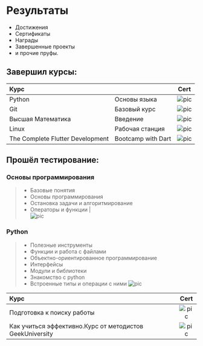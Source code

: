 # Результаты

+ Достижения
+ Сертификаты
+ Награды
+ Завершенные проекты
+ и прочие пруфы.

## Завершил курсы:
|Курс||Cert|
:---|:--|:--:|
|Python| Основы языка |![pic](https://geekbrains.ru/certificates/1130215.jpg)
|Git| Базовый курс |![pic](https://geekbrains.ru/certificates/1119932.jpg)
|Высшая Математика|Введение|![pic](https://geekbrains.ru/certificates/1061777.jpg)
|Linux | Рабочая станция|![pic](https://geekbrains.ru/certificates/1061630.jpg)
|The Complete Flutter Development | Bootcamp with Dart|![pic](https://udemy-certificate.s3.amazonaws.com/image/UC-6a7519bb-8869-4117-8757-ef144093d9f0.jpg)



## Прошёл тестирование:
### Основы программирования
> - Базовые понятия
> - Основы программирования
> - Остановка задачи и алгоритмирование
> - Операторы и функции |  
> ![pic](https://geekbrains.ru/certificates/1113441.jpg)

### Python
> - Полезные инструменты
> - Функции и работа с файлами
> - Объектно-ориентированное программирование
> - Интерфейсы
> - Модули и библиотеки
> - Знакомство с python
> - Встроенные типы и операции с ними
> ![pic](https://geekbrains.ru/certificates/1113415.jpg)

|Курс|Cert|
:---|:--:|
|Подготовка к поиску работы|![pic](https://geekbrains.ru/certificates/1061414.jpg)
|Как учиться эффективно.Курс от методистов GeekUniversity|![pic](https://geekbrains.ru/certificates/1061577.jpg)
